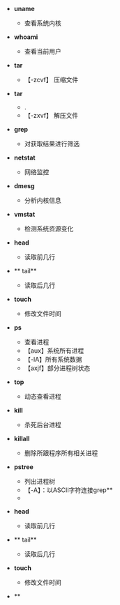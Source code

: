 - **uname**
	- 查看系统内核
- **whoami**
	- 查看当前用户
- **tar**
	- 【-zcvf】 压缩文件
- **tar**
	- .
	- 【-zxvf】 解压文件
- **grep**
	- 对获取结果进行筛选
- **netstat**
	- 网络监控
- **dmesg**
	- 分析内核信息
- **vmstat**
	- 检测系统资源变化
- **head**
	- 读取前几行
- ** tail**
	- 读取后几行
- **touch**
	- 修改文件时间
- **ps**
	- 查看进程
	- 【aux】系统所有进程
	- 【-lA】所有系统数据
	- 【axjf】部分进程树状态

- **top**
	- 动态查看进程
- **kill**
	- 杀死后台进程
- **killall**
	- 删除所跟程序所有相关进程
 - **pstree**
	 - 列出进程树
	 - 【-A】：以ASCII字符连接grep**
	- 
- **head**
	- 读取前几行
- ** tail**
	- 读取后几行
- **touch**
	- 修改文件时间
- **
<!--stackedit_data:
eyJoaXN0b3J5IjpbLTMwMzY3NDE5MCw5MjI5MjEzMzMsLTY5OD
IxNTExNCwtMTIwODQ0Mjc3OCwtNTU5Nzk3NzAyLDc4MzU1MTY3
NywtMTk1MDc3NjU0LDIyNzE5Njc3NCwtMjE0Mzk4ODIwMyw0Nz
U5NTQzNjEsOTI5Nzc0OTk4LDk3MDExMDE5NiwtMjAyMzIzMjA5
OSwxMjA5ODcxOTBdfQ==
-->